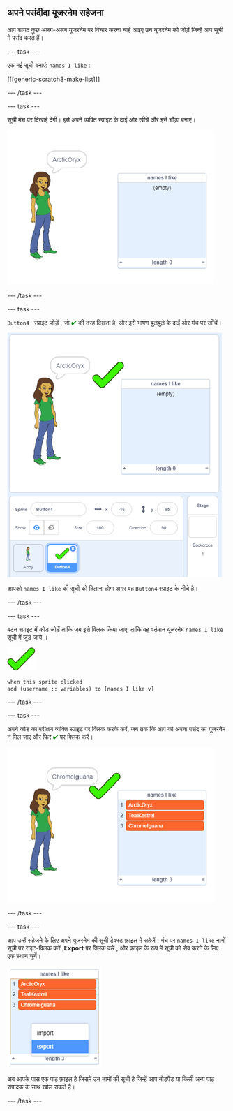 ## अपने पसंदीदा यूजरनेम सहेजना

आप शायद कुछ अलग-अलग यूजरनेम पर विचार करना चाहें आइए उन यूजरनेम को जोड़ें जिन्हें आप सूची में पसंद करते हैं।

--- task ---

एक नई सूची बनाएं: `names I like` :

[[[generic-scratch3-make-list]]]

--- /task ---

--- task ---

सूची मंच पर दिखाई देगी। इसे अपने व्यक्ति स्प्राइट के दाईं ओर खींचें और इसे चौड़ा बनाएं।

![जिन नामों को मैं सूची में रखना चाहता हूं, वे बाईं ओर नीचे दिए गए हैं](images/usernames-like-stage.png)

--- /task ---

--- task ---

`Button4 ` स्प्राइट जोड़ें , जो <span style="color: green;">✔</span> की तरह दिखता है, और इसे भाषण बुलबुले के दाईं ओर मंच पर खींचें।

![मंच पर हरी टिक स्प्राइट सूची के नामों के बगल में  मुझे पसंद है](images/usernames-tick.png)

आपको `names I like` की सूची को हिलाना होगा अगर वह `Button4` स्प्राइट के नीचे है।

--- /task ---

--- task ---

बटन स्प्राइट में कोड जोड़ें ताकि जब इसे क्लिक किया जाए, ताकि वह वर्तमान यूजरनेम `names I like` सूची में जुड़ जाये ।

![बटन स्प्राइट](images/button-sprite.png)

```blocks3
when this sprite clicked
add (username :: variables) to [names I like v]
```

--- /task ---

--- task ---

अपने कोड का परीक्षण व्यक्ति स्प्राइट पर क्लिक करके करें, जब तक कि आप को अपना पसंद का यूजरनेम न मिल जाए और फिर <span style="color: green;">✔</span> पर क्लिक करें।

![बनायी हुई  नाम सूची मुझे पसंद है ।](images/usernames-like-list.png)

--- /task ---

--- task ---

आप उन्हें सहेजने के लिए अपने यूजरनेम की सूची टेक्स्ट फ़ाइल में सहेजें। मंच पर `names I like` नामों सूची पर राइट-क्लिक करें ,**Export** पर क्लिक करें , और फ़ाइल के रूप में सूची को सेव करने के लिए एक स्थान चुनें।

![निर्यात विकल्प के साथ सूची मेनू पर प्रकाश डाला गया](images/usernames-export.png)

अब आपके पास एक पाठ फ़ाइल है जिसमें उन नामों की सूची है जिन्हें आप नोटपैड या किसी अन्य पाठ संपादक के साथ खोल सकते हैं।

--- /task ---